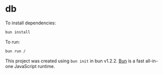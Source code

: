 # db

To install dependencies:

```bash
bun install
```

To run:

```bash
bun run /
```

This project was created using `bun init` in bun v1.2.2. [Bun](https://bun.sh) is a fast all-in-one JavaScript runtime.
